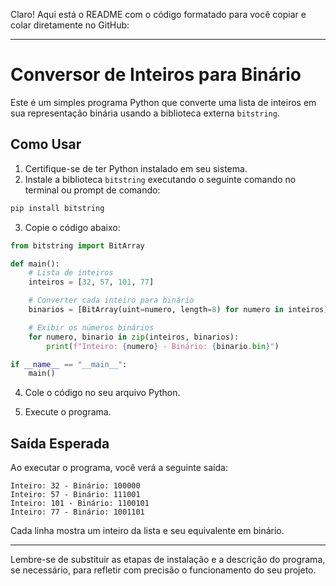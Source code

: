 Claro! Aqui está o README com o código formatado para você copiar e colar diretamente no GitHub:

---

# Conversor de Inteiros para Binário

Este é um simples programa Python que converte uma lista de inteiros em sua representação binária usando a biblioteca externa `bitstring`.

## Como Usar

1. Certifique-se de ter Python instalado em seu sistema.
2. Instale a biblioteca `bitstring` executando o seguinte comando no terminal ou prompt de comando:

```bash
pip install bitstring
```

3. Copie o código abaixo:

```python
from bitstring import BitArray

def main():
    # Lista de inteiros
    inteiros = [32, 57, 101, 77]

    # Converter cada inteiro para binário
    binarios = [BitArray(uint=numero, length=8) for numero in inteiros]

    # Exibir os números binários
    for numero, binario in zip(inteiros, binarios):
        print(f"Inteiro: {numero} - Binário: {binario.bin}")

if __name__ == "__main__":
    main()
```

4. Cole o código no seu arquivo Python.

5. Execute o programa.

## Saída Esperada

Ao executar o programa, você verá a seguinte saída:

```
Inteiro: 32 - Binário: 100000
Inteiro: 57 - Binário: 111001
Inteiro: 101 - Binário: 1100101
Inteiro: 77 - Binário: 1001101
```

Cada linha mostra um inteiro da lista e seu equivalente em binário.

--- 

Lembre-se de substituir as etapas de instalação e a descrição do programa, se necessário, para refletir com precisão o funcionamento do seu projeto.
